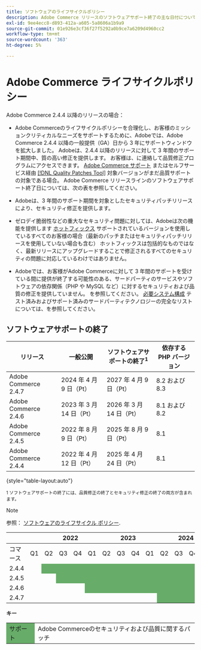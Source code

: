 ```yaml
---
title: ソフトウェアのライフサイクルポリシー
description: Adobe Commerce リリースのソフトウェアサポート終了の主な日付について説明します。
exl-id: 9ee4ecc8-d893-412a-a605-5a8606a1b9a9
source-git-commit: 01e926e3cf36f27f5292a0b9ce7a6209d4960cc2
workflow-type: tm+mt
source-wordcount: '363'
ht-degree: 5%

---
```



# Adobe Commerce ライフサイクルポリシー

Adobe Commerce 2.4.4 以降のリリースの場合：

- Adobe Commerceのライフサイクルポリシーを合理化し、お客様のミッションクリティカルなニーズをサポートするために、Adobeでは、Adobe Commerce 2.4.4 以降の一般提供（GA）日から 3 年にサポートウィンドウを拡大しました。 Adobeは、2.4.4 以降のリリースに対して 3 年間のサポート期間中、質の高い修正を提供します。 お客様は、に連絡して品質修正プログラムにアクセスできます。 [Adobe Commerce サポート](https://experienceleague.adobe.com/docs/commerce-knowledge-base/kb/help-center-guide/magento-help-center-user-guide.html) またはセルフサービス経由 [[!DNL Quality Patches Tool]](https://experienceleague.adobe.com/tools/commerce-quality-patches/index.html) 対象バージョンがまだ品質サポートの対象である場合。 Adobe Commerce リリースラインのソフトウェアサポート終了日については、次の表を参照してください。

- Adobeは、3 年間のサポート期間を対象としたセキュリティパッチリリースにより、セキュリティ修正を提供します。

- ゼロデイ脆弱性などの重大なセキュリティ問題に対しては、Adobeは次の機能を提供します [ホットフィックス](https://support.magento.com/hc/en-us/sections/360003869892-Known-issues-patches-attached-) サポートされているバージョンを使用しているすべてのお客様の場合（最新のパッチまたはセキュリティパッチリリースを使用していない場合も含む） ホットフィックスは包括的なものではなく、最新リリースにアップグレードすることで修正されるすべてのセキュリティの問題に対応しているわけではありません。

- Adobeでは、お客様がAdobe Commerceに対して 3 年間のサポートを受けている間に提供が終了する可能性のある、サードパーティのサービスやソフトウェアの依存関係（PHP や MySQL など）に対するセキュリティおよび品質の修正を提供していません。 を参照してください。 [必要システム構成](../installation/system-requirements.md) テスト済みおよびサポート済みのサードパーティテクノロジーの完全なリストについては、を参照してください。

## ソフトウェアサポートの終了

| リリース | 一般公開 | ソフトウェアサポートの終了<sup>1</sup> | 依存する PHP バージョン |
|----------------------|----------------------|-------------------------------------|-----------------------|
| Adobe Commerce 2.4.7 | 2024 年 4 月 9 日（Pt） | 2027 年 4 月 9 日（Pt） | 8.2 および 8.3 |
| Adobe Commerce 2.4.6 | 2023 年 3 月 14 日（Pt） | 2026 年 3 月 14 日（Pt） | 8.1 および 8.2 |
| Adobe Commerce 2.4.5 | 2022 年 8 月 9 日（Pt） | 2025 年 8 月 9 日（Pt） | 8.1 |
| Adobe Commerce 2.4.4 | 2022 年 4 月 12 日（Pt） | 2025 年 4 月 24 日（Pt） | 8.1 |

{style="table-layout:auto"}

<sup>1 ソフトウェアサポートの終了には、品質修正の終了とセキュリティ修正の終了の両方が含まれます。</sup><br>

>[!NOTE]
>
>参照： [ソフトウェアのライフサイクル ポリシー](https://www.adobe.com/content/dam/cc/en/legal/terms/enterprise/pdfs/Adobe-Commerce-Software-Lifecycle-Policy.pdf).

<table style="table-layout:auto">
<thead>
  <tr>
    <th colspan="2"></th>
    <th colspan="4">2022</th>
    <th colspan="4">2023</th>
    <th colspan="4">2024</th>
    <th colspan="4">2025</th>
    <th colspan="4">2026</th>
    <th colspan="4">2027</th>
  </tr>
</thead>
<tbody>
  <tr>
    <td>コマース</td>
    <td>Q1</td>
    <td>Q2</td>
    <td>Q3</td>
    <td>Q4</td>
    <td>Q1</td>
    <td>Q2</td>
    <td>Q3</td>
    <td>Q4</td>
    <td>Q1</td>
    <td>Q2</td>
    <td>Q3</td>
    <td>Q4</td>
    <td>Q1</td>
    <td>Q2</td>
    <td>Q3</td>
    <td>Q4</td>
    <td>Q1</td>
    <td>Q2</td>
    <td>Q3</td>
    <td>Q4</td>
    <td>Q1</td>
    <td>Q2</td>
    <td>Q3</td>
    <td>Q4</td>
  </tr>
  <tr>
    <td>2.4.4</td>
    <td></td>
    <td colspan="13" style="background-color:#67ac68;"></td>
    <td colspan="10"></td>
  </tr>
  <tr>
    <td>2.4.5</td>
    <td colspan="2"></td>
    <td colspan="13" style="background-color:#67ac68;"></td>
    <td colspan="9"></td>
  </tr>
  <tr>
    <td>2.4.6</td>
    <td colspan="4"></td>
    <td colspan="13" style="background-color:#67ac68;"></td>
    <td colspan="8"></td>
  </tr>
  <tr>
    <td>2.4.7</td>
    <td colspan="9"></td>
    <td colspan="13" style="background-color:#67ac68;"></td>
    <td colspan="2"></td>
  </tr>
</tbody>
</table>

**キー**

<table style="table-layout:auto">
 <tbody>
  <tr>
   <td style="background-color:#67ac68;">サポート</td>
   <td>Adobe Commerceのセキュリティおよび品質に関するパッチ</td>
  </tr>
  <!-- <tr>
   <td style="background-color:#cd3c3c;">End of software support</td>
   <td>Version that has reached end of software support.</td>
  </tr>
 </tbody> -->
</table>
